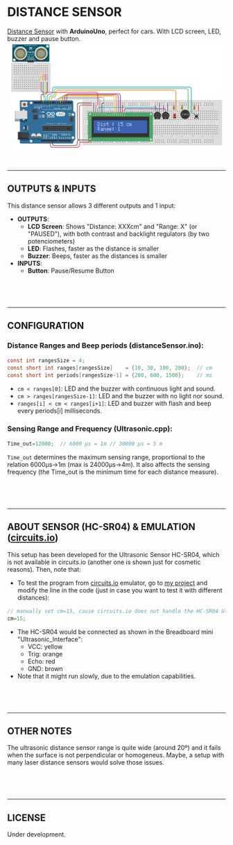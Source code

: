 # DISTANCE SENSOR

[Distance Sensor] with **ArduinoUno**, perfect for cars. With LCD screen, LED, buzzer and pause button.
![alt tag][img/circuits_io.jpg]

 

--------------------------------------------------------------------------------
## OUTPUTS & INPUTS
This distance sensor allows 3 different outputs and 1 input:
- **OUTPUTS**:
    - **LCD Screen**: Shows "Distance: XXXcm" and "Range: X" (or "PAUSED"), with both contrast and backlight regulators (by two potenciometers)
    - **LED**: Flashes, faster as the distance is smaller
    - **Buzzer**: Beeps, faster as the distances is smaller
- **INPUTS**:
    - **Button**: Pause/Resume Button

 

 

--------------------------------------------------------------------------------
## CONFIGURATION
### Distance Ranges and Beep periods (distanceSensor.ino):
```c
const int rangesSize = 4;
const short int ranges[rangesSize]    = {10, 30, 100, 200};  // cm
const short int periods[rangesSize-1] = {200, 600, 1500};    // ms
```
- `cm < ranges[0]`: LED and the buzzer with continuous light and sound.
- `cm > ranges[rangesSize-1]`: LED and the buzzer with no light nor sound.
- `ranges[i] < cm < ranges[i+1]`: LED and buzzer with flash and beep every periods[i] milliseconds.

### Sensing Range and Frequency (Ultrasonic.cpp):
```c
Time_out=12000;  // 6000 µs = 1m // 30000 µs = 5 m 
```
`Time_out` determines the maximum sensing range, proportional to the relation 6000µs->1m (max is 24000µs->4m). It also affects the sensing frequency (the Time_out is the minimum time for each distance measure).

 

 

--------------------------------------------------------------------------------
## ABOUT SENSOR (HC-SR04) & EMULATION ([circuits.io])

This setup has been developed for the Ultrasonic Sensor HC-SR04, which is not available in circuits.io (another one is shown just for cosmetic reasons). Then, note that:
- To test the program from [circuits.io] emulator, go to [my project] and modify the line in the code (just in case you want to test it with different distances):
```c
// manually set cm=15, cause circuits.io does not handle the HC-SR04 Ultrasonic Sensor
cm=15;
```
- The HC-SR04 would be connected as shown in the Breadboard mini "Ultrasonic_Interface":
    - VCC: yellow
    - Trig: orange
    - Echo: red
    - GND: brown
- Note that it might run slowly, due to the emulation capabilities.

 

 

--------------------------------------------------------------------------------
## OTHER NOTES
The ultrasonic distance sensor range is quite wide (around 20º) and it fails when the surface is not perpendicular or homogeneus. Maybe, a setup with many laser distance sensors would solve those issues.

 

 

--------------------------------------------------------------------------------
## LICENSE
Under development.

[//]: # (
.md editor: <http://dillinger.io/>)


[Distance Sensor]: <https://github.com/JaimeMartinSoler/distanceSensor>
[my project]: <https://circuits.io/circuits/2625122-distancesensor>
[circuits.io]: <https://circuits.io/circuits/2625122-distancesensor>
[img/circuits_io.jpg]: <https://raw.githubusercontent.com/JaimeMartinSoler/distanceSensor/master/img/circuits_io.jpg>
